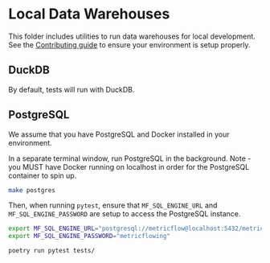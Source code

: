 # Local Data Warehouses

This folder includes utilities to run data warehouses for local development. See the [Contributing guide](../CONTRIBUTING.md)
to ensure your environment is setup properly.

## DuckDB

By default, tests will run with DuckDB.

## PostgreSQL

We assume that you have PostgreSQL and Docker installed in your environment.

In a separate terminal window, run PostgreSQL in the background. Note - you MUST have Docker running on localhost in order for the PostgreSQL container to spin up.

```sh
make postgres
```

Then, when running `pytest`, ensure that `MF_SQL_ENGINE_URL` and `MF_SQL_ENGINE_PASSWORD` are setup
to access the PostgreSQL instance.

```sh
export MF_SQL_ENGINE_URL="postgresql://metricflow@localhost:5432/metricflow"
export MF_SQL_ENGINE_PASSWORD="metricflowing"

poetry run pytest tests/
```
